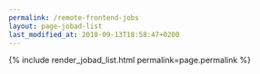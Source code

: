 ```yaml
---
permalink: /remote-frontend-jobs
layout: page-jobad-list
last_modified_at: 2018-09-13T18:58:47+0200
---
```

{% include render_jobad_list.html permalink=page.permalink %}
